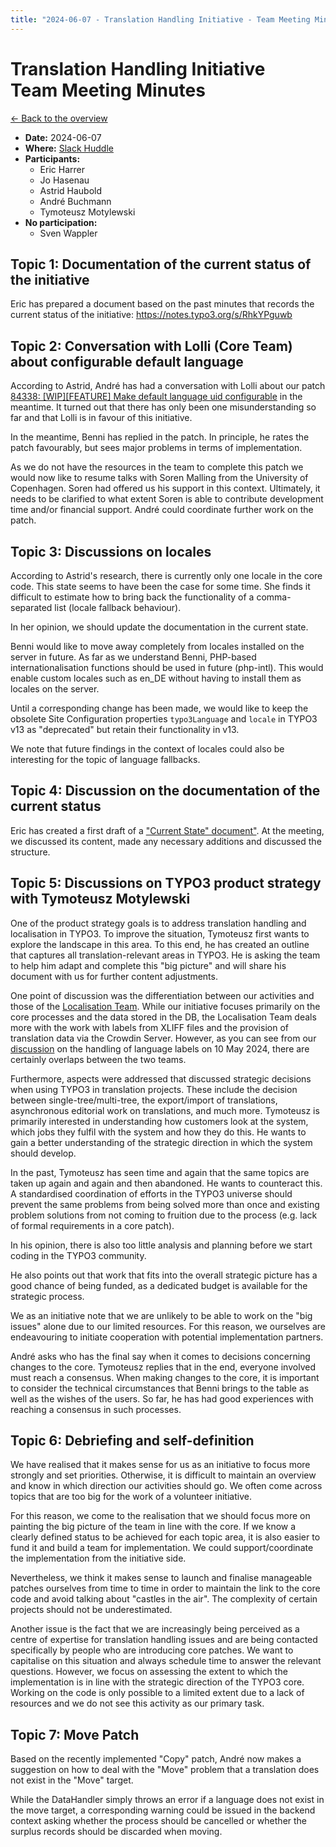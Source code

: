 ```yaml
---
title: "2024-06-07 - Translation Handling Initiative - Team Meeting Minutes"
---
```


# Translation Handling Initiative<br>Team Meeting Minutes

[← Back to the overview](https://notes.typo3.org/s/f3ae8fZSD)

- **Date:** 2024-06-07<br>
- **Where:** [Slack Huddle](https://app.slack.com/huddle/T024TUMLZ/C05D7UF1L8M)
- **Participants:**
    - Eric Harrer
    - Jo Hasenau
    - Astrid Haubold
    - André Buchmann
    - Tymoteusz Motylewski
- **No participation:**
    - Sven Wappler

## Topic 1: Documentation of the current status of the initiative

Eric has prepared a document based on the past minutes that records the current status of the initiative:
https://notes.typo3.org/s/RhkYPguwb

## Topic 2: Conversation with Lolli (Core Team) about configurable default language

According to Astrid, André has had a conversation with Lolli about our patch [84338: [WIP][FEATURE] Make default language uid configurable](https://review.typo3.org/c/Packages/TYPO3.CMS/+/84338) in the meantime. It turned out that there has only been one misunderstanding so far and that Lolli is in favour of this initiative.

In the meantime, Benni has replied in the patch. In principle, he rates the patch favourably, but sees major problems in terms of implementation.

As we do not have the resources in the team to complete this patch we would now like to resume talks with Soren Malling from the University of Copenhagen. Soren had offered us his support in this context. Ultimately, it needs to be clarified to what extent Soren is able to contribute development time and/or financial support. André could coordinate further work on the patch.

## Topic 3: Discussions on locales

According to Astrid's research, there is currently only one locale in the core code. This state seems to have been the case for some time. She finds it difficult to estimate how to bring back the functionality of a comma-separated list (locale fallback behaviour).

In her opinion, we should update the documentation in the current state.

Benni would like to move away completely from locales installed on the server in future. As far as we understand Benni, PHP-based internationalisation functions should be used in future (php-intl). This would enable custom locales such as en_DE without having to install them as locales on the server.

Until a corresponding change has been made, we would like to keep the obsolete Site Configuration properties `typo3Language` and `locale` in TYPO3 v13 as "deprecated" but retain their functionality in v13.

We note that future findings in the context of locales could also be interesting for the topic of language fallbacks.

## Topic 4: Discussion on the documentation of the current status

Eric has created a first draft of a ["Current State" document"](https://notes.typo3.org/s/RhkYPguwb). At the meeting, we discussed its content, made any necessary additions and discussed the structure.

## Topic 5: Discussions on TYPO3 product strategy with Tymoteusz Motylewski

One of the product strategy goals is to address translation handling and localisation in TYPO3. To improve the situation, Tymoteusz first wants to explore the landscape in this area. To this end, he has created an outline that captures all translation-relevant areas in TYPO3. He is asking the team to help him adapt and complete this "big picture" and will share his document with us for further content adjustments.

One point of discussion was the differentiation between our activities and those of the [Localisation Team](https://typo3.org/community/teams/localization). While our initiative focuses primarily on the core processes and the data stored in the DB, the Localisation Team deals more with the work with labels from XLIFF files and the provision of translation data via the Crowdin Server.  However, as you can see from our [discussion](https://notes.typo3.org/oIz3_VYjQ7Cr_FC4K2jvww#topic-6-treatment-of-language-labels) on the handling of language labels on 10 May 2024, there are certainly overlaps between the two teams.

Furthermore, aspects were addressed that discussed strategic decisions when using TYPO3 in translation projects. These include the decision between single-tree/multi-tree, the export/import of translations, asynchronous editorial work on translations, and much more. Tymoteusz is primarily interested in understanding how customers look at the system, which jobs they fulfil with the system and how they do this. He wants to gain a better understanding of the strategic direction in which the system should develop.

In the past, Tymoteusz has seen time and again that the same topics are taken up again and again and then abandoned. He wants to counteract this. A standardised coordination of efforts in the TYPO3 universe should prevent the same problems from being solved more than once and existing problem solutions from not coming to fruition due to the process (e.g. lack of formal requirements in a core patch).

In his opinion, there is also too little analysis and planning before we start coding in the TYPO3 community.

He also points out that work that fits into the overall strategic picture has a good chance of being funded, as a dedicated budget is available for the strategic process.

We as an initiative note that we are unlikely to be able to work on the "big issues" alone due to our limited resources. For this reason, we ourselves are endeavouring to initiate cooperation with potential implementation partners.

André asks who has the final say when it comes to decisions concerning changes to the core. Tymoteusz replies that in the end, everyone involved must reach a consensus. When making changes to the core, it is important to consider the technical circumstances that Benni brings to the table as well as the wishes of the users. So far, he has had good experiences with reaching a consensus in such processes.

## Topic 6: Debriefing and self-definition

We have realised that it makes sense for us as an initiative to focus more strongly and set priorities. Otherwise, it is difficult to maintain an overview and know in which direction our activities should go. We often come across topics that are too big for the work of a volunteer initiative.

For this reason, we come to the realisation that we should focus more on painting the big picture of the team in line with the core. If we know a clearly defined status to be achieved for each topic area, it is also easier to fund it and build a team for implementation. We could support/coordinate the implementation from the initiative side.

Nevertheless, we think it makes sense to launch and finalise manageable patches ourselves from time to time in order to maintain the link to the core code and avoid talking about "castles in the air". The complexity of certain projects should not be underestimated.

Another issue is the fact that we are increasingly being perceived as a centre of expertise for translation handling issues and are being contacted specifically by people who are introducing core patches. We want to capitalise on this situation and always schedule time to answer the relevant questions. However, we focus on assessing the extent to which the implementation is in line with the strategic direction of the TYPO3 core. Working on the code is only possible to a limited extent due to a lack of resources and we do not see this activity as our primary task. 

## Topic 7: Move Patch

Based on the recently implemented "Copy" patch, André now makes a suggestion on how to deal with the "Move" problem that a translation does not exist in the "Move" target.

While the DataHandler simply throws an error if a language does not exist in the move target, a corresponding warning could be issued in the backend context asking whether the process should be cancelled or whether the surplus records should be discarded when moving.